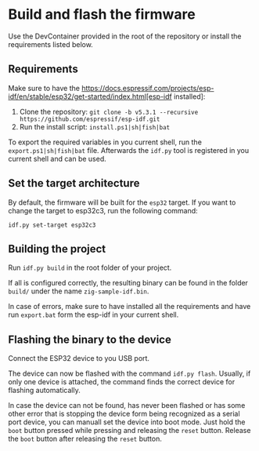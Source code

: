 # Build and flash the firmware

Use the DevContainer provided in the root of the repository or install the requirements listed below.

## Requirements

Make sure to have the https://docs.espressif.com/projects/esp-idf/en/stable/esp32/get-started/index.html[esp-idf installed]:

1. Clone the repository: `git clone -b v5.3.1 --recursive https://github.com/espressif/esp-idf.git`
2. Run the install script: `install.ps1|sh|fish|bat`

To export the required variables in you current shell, run the `export.ps1|sh|fish|bat` file. Afterwards the `idf.py` tool is registered in you current shell and can be used.

## Set the target architecture

By default, the firmware will be built for the `esp32` target.
If you want to change the target to esp32c3, run the following command:

```
idf.py set-target esp32c3
```

## Building the project

Run `idf.py build` in the root folder of your project.

If all is configured correctly, the resulting binary can be found in the folder `build/` under the name `zig-sample-idf.bin`.

In case of errors, make sure to have installed all the requirements and have run `export.bat` form the esp-idf in your current shell.

## Flashing the binary to the device

Connect the ESP32 device to you USB port.

The device can now be flashed with the command `idf.py flash`. Usually, if only one device is attached, the command finds the correct device for flashing automatically.

In case the device can not be found, has never been flashed or has some other error that is stopping the device form being recognized as a serial port device, you can manuall set the device into boot mode. Just hold the `boot` button pressed while pressing and releasing the `reset` button. Release the `boot` button after releasing the `reset` button.